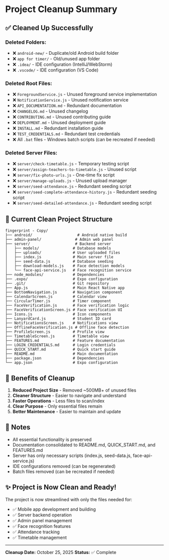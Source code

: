 # Project Cleanup Summary

## ✅ Cleaned Up Successfully

### Deleted Folders:
- ❌ `android-new/` - Duplicate/old Android build folder
- ❌ `app for timer/` - Old/unused app folder
- ❌ `.idea/` - IDE configuration (IntelliJ/WebStorm)
- ❌ `.vscode/` - IDE configuration (VS Code)

### Deleted Root Files:
- ❌ `ForegroundService.js` - Unused foreground service implementation
- ❌ `NotificationService.js` - Unused notification service
- ❌ `API_DOCUMENTATION.md` - Redundant documentation
- ❌ `CHANGELOG.md` - Unused changelog
- ❌ `CONTRIBUTING.md` - Unused contributing guide
- ❌ `DEPLOYMENT.md` - Unused deployment guide
- ❌ `INSTALL.md` - Redundant installation guide
- ❌ `TEST_CREDENTIALS.md` - Redundant test credentials
- ❌ All `.bat` files - Windows batch scripts (can be recreated if needed)

### Deleted Server Files:
- ❌ `server/check-timetable.js` - Temporary testing script
- ❌ `server/assign-teachers-to-timetable.js` - Unused script
- ❌ `server/fix-photo-urls.js` - One-time fix script
- ❌ `server/manage-uploads.js` - Unused upload manager
- ❌ `server/seed-attendance.js` - Redundant seeding script
- ❌ `server/seed-complete-attendance-history.js` - Redundant seeding script
- ❌ `server/seed-detailed-attendance.js` - Redundant seeding script

## 📁 Current Clean Project Structure

```
fingerprint - Copy/
├── android/                    # Android native build
├── admin-panel/               # Admin web panel
├── server/                    # Backend server
│   ├── models/               # Database models
│   ├── uploads/              # User uploaded files
│   ├── index.js              # Main server file
│   ├── seed-data.js          # Database seeding
│   ├── download-models.js    # Face detection models
│   └── face-api-service.js   # Face recognition service
├── node_modules/             # Dependencies
├── .expo/                    # Expo configuration
├── .git/                     # Git repository
├── App.js                    # Main React Native app
├── BottomNavigation.js       # Navigation component
├── CalendarScreen.js         # Calendar view
├── CircularTimer.js          # Timer component
├── FaceVerification.js       # Face verification logic
├── FaceVerificationScreen.js # Face verification UI
├── Icons.js                  # Icon components
├── LanyardCard.js            # Student ID card
├── NotificationsScreen.js    # Notifications view
├── OfflineFaceVerification.js # Offline face detection
├── ProfileScreen.js          # Profile view
├── TimetableScreen.js        # Timetable view
├── FEATURES.md               # Feature documentation
├── LOGIN_CREDENTIALS.md      # Login credentials
├── QUICK_START.md            # Quick start guide
├── README.md                 # Main documentation
├── package.json              # Dependencies
└── app.json                  # Expo configuration
```

## 🎯 Benefits of Cleanup

1. **Reduced Project Size** - Removed ~500MB+ of unused files
2. **Cleaner Structure** - Easier to navigate and understand
3. **Faster Operations** - Less files to scan/index
4. **Clear Purpose** - Only essential files remain
5. **Better Maintenance** - Easier to maintain and update

## 📝 Notes

- All essential functionality is preserved
- Documentation consolidated to README.md, QUICK_START.md, and FEATURES.md
- Server has only necessary scripts (index.js, seed-data.js, face-api-service.js)
- IDE configurations removed (can be regenerated)
- Batch files removed (can be recreated if needed)

## ✨ Project is Now Clean and Ready!

The project is now streamlined with only the files needed for:
- ✅ Mobile app development and building
- ✅ Server backend operation
- ✅ Admin panel management
- ✅ Face recognition features
- ✅ Attendance tracking
- ✅ Timetable management

---
**Cleanup Date:** October 25, 2025
**Status:** ✅ Complete
